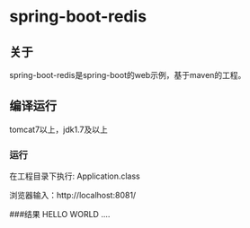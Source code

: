 ﻿# spring-boot-redis

## 关于
spring-boot-redis是spring-boot的web示例，基于maven的工程。

## 编译运行
tomcat7以上，jdk1.7及以上

### 运行
在工程目录下执行: Application.class

浏览器输入：http://localhost:8081/

###结果
HELLO WORLD ....
